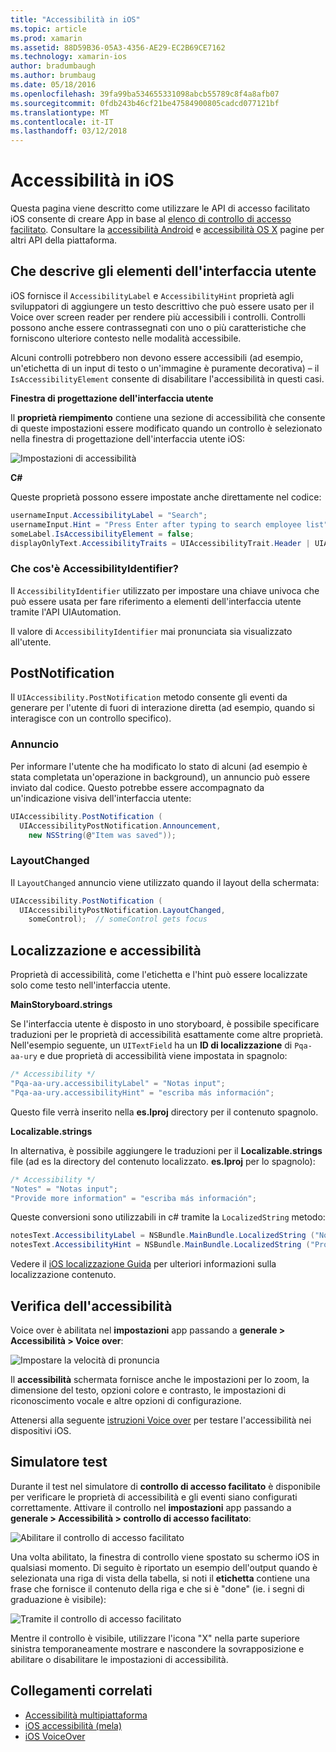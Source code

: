 ```yaml
---
title: "Accessibilità in iOS"
ms.topic: article
ms.prod: xamarin
ms.assetid: 88D59B36-05A3-4356-AE29-EC2B69CE7162
ms.technology: xamarin-ios
author: bradumbaugh
ms.author: brumbaug
ms.date: 05/18/2016
ms.openlocfilehash: 39fa99ba534655331098abcb55789c8f4a8afb07
ms.sourcegitcommit: 0fdb243b46cf21be47584900805cadcd077121bf
ms.translationtype: MT
ms.contentlocale: it-IT
ms.lasthandoff: 03/12/2018
---
```

# <a name="accessibility-on-ios"></a>Accessibilità in iOS

Questa pagina viene descritto come utilizzare le API di accesso facilitato iOS consente di creare App in base al [elenco di controllo di accesso facilitato](~/cross-platform/app-fundamentals/accessibility.md).
Consultare la [accessibilità Android](~/android/app-fundamentals/accessibility.md) e [accessibilità OS X](~/mac/app-fundamentals/accessibility.md) pagine per altri API della piattaforma.

## <a name="describing-ui-elements"></a>Che descrive gli elementi dell'interfaccia utente

iOS fornisce il `AccessibilityLabel` e `AccessibilityHint` proprietà agli sviluppatori di aggiungere un testo descrittivo che può essere usato per il Voice over screen reader per rendere più accessibili i controlli. Controlli possono anche essere contrassegnati con uno o più caratteristiche che forniscono ulteriore contesto nelle modalità accessibile.

Alcuni controlli potrebbero non devono essere accessibili (ad esempio, un'etichetta di un input di testo o un'immagine è puramente decorativa) – il `IsAccessibilityElement` consente di disabilitare l'accessibilità in questi casi.

**Finestra di progettazione dell'interfaccia utente**

Il **proprietà riempimento** contiene una sezione di accessibilità che consente di queste impostazioni essere modificato quando un controllo è selezionato nella finestra di progettazione dell'interfaccia utente iOS:

![](accessibility-images/ios-designer-sml.png "Impostazioni di accessibilità")

**C#**

Queste proprietà possono essere impostate anche direttamente nel codice:

```csharp
usernameInput.AccessibilityLabel = "Search";
usernameInput.Hint = "Press Enter after typing to search employee list";
someLabel.IsAccessibilityElement = false;
displayOnlyText.AccessibilityTraits = UIAccessibilityTrait.Header | UIAccessibilityTrait.Selected;
```

### <a name="what-is-accessibilityidentifier"></a>Che cos'è AccessibilityIdentifier?

Il `AccessibilityIdentifier` utilizzato per impostare una chiave univoca che può essere usata per fare riferimento a elementi dell'interfaccia utente tramite l'API UIAutomation.

Il valore di `AccessibilityIdentifier` mai pronunciata sia visualizzato all'utente.

<a name="postnotification" />

## <a name="postnotification"></a>PostNotification

Il `UIAccessibility.PostNotification` metodo consente gli eventi da generare per l'utente di fuori di interazione diretta (ad esempio, quando si interagisce con un controllo specifico).

### <a name="announcement"></a>Annuncio

Per informare l'utente che ha modificato lo stato di alcuni (ad esempio è stata completata un'operazione in background), un annuncio può essere inviato dal codice. Questo potrebbe essere accompagnato da un'indicazione visiva dell'interfaccia utente:

```csharp
UIAccessibility.PostNotification (
  UIAccessibilityPostNotification.Announcement,
    new NSString(@"Item was saved"));
```

### <a name="layoutchanged"></a>LayoutChanged

Il `LayoutChanged` annuncio viene utilizzato quando il layout della schermata:

```csharp
UIAccessibility.PostNotification (
  UIAccessibilityPostNotification.LayoutChanged,
    someControl);  // someControl gets focus
```


## <a name="accessibility-and-localization"></a>Localizzazione e accessibilità

Proprietà di accessibilità, come l'etichetta e l'hint può essere localizzate solo come testo nell'interfaccia utente.

**MainStoryboard.strings**

Se l'interfaccia utente è disposto in uno storyboard, è possibile specificare traduzioni per le proprietà di accessibilità esattamente come altre proprietà. Nell'esempio seguente, un `UITextField` ha un **ID di localizzazione** di `Pqa-aa-ury` e due proprietà di accessibilità viene impostata in spagnolo:

```csharp
/* Accessibility */
"Pqa-aa-ury.accessibilityLabel" = "Notas input";
"Pqa-aa-ury.accessibilityHint" = "escriba más información";
```

Questo file verrà inserito nella **es.lproj** directory per il contenuto spagnolo.

**Localizable.strings**

In alternativa, è possibile aggiungere le traduzioni per il **Localizable.strings** file (ad es la directory del contenuto localizzato. **es.lproj** per lo spagnolo):

```csharp
/* Accessibility */
"Notes" = "Notas input";
"Provide more information" = "escriba más información";
```

Queste conversioni sono utilizzabili in c# tramite la `LocalizedString` metodo:

```csharp
notesText.AccessibilityLabel = NSBundle.MainBundle.LocalizedString ("Notes", "");
notesText.AccessibilityHint = NSBundle.MainBundle.LocalizedString ("Provide more information", "");
```

Vedere il [iOS localizzazione Guida](~/ios/app-fundamentals/localization/index.md) per ulteriori informazioni sulla localizzazione contenuto.

<a name="testing" />

## <a name="testing-accessibility"></a>Verifica dell'accessibilità

Voice over è abilitata nel **impostazioni** app passando a **generale > Accessibilità > Voice over**:

![](accessibility-images/settings-sml.png "Impostare la velocità di pronuncia")

Il **accessibilità** schermata fornisce anche le impostazioni per lo zoom, la dimensione del testo, opzioni colore e contrasto, le impostazioni di riconoscimento vocale e altre opzioni di configurazione.

Attenersi alla seguente [istruzioni Voice over](https://developer.apple.com/library/ios/technotes/TestingAccessibilityOfiOSApps/TestAccessibilityonYourDevicewithVoiceOver/TestAccessibilityonYourDevicewithVoiceOver.html) per testare l'accessibilità nei dispositivi iOS.


## <a name="simulator-testing"></a>Simulatore test

Durante il test nel simulatore di **controllo di accesso facilitato** è disponibile per verificare le proprietà di accessibilità e gli eventi siano configurati correttamente. Attivare il controllo nel **impostazioni** app passando a **generale > Accessibilità > controllo di accesso facilitato**:

![](accessibility-images/settings-inspector-sml.png "Abilitare il controllo di accesso facilitato")

Una volta abilitato, la finestra di controllo viene spostato su schermo iOS in qualsiasi momento.
Di seguito è riportato un esempio dell'output quando è selezionata una riga di vista della tabella, si noti il **etichetta** contiene una frase che fornisce il contenuto della riga e che si è "done" (ie. i segni di graduazione è visibile):

![](accessibility-images/tableview-a11y-sml.png "Tramite il controllo di accesso facilitato")

Mentre il controllo è visibile, utilizzare l'icona "X" nella parte superiore sinistra temporaneamente mostrare e nascondere la sovrapposizione e abilitare o disabilitare le impostazioni di accessibilità.



## <a name="related-links"></a>Collegamenti correlati

- [Accessibilità multipiattaforma](~/cross-platform/app-fundamentals/accessibility.md)
- [iOS accessibilità (mela)](https://developer.apple.com/library/ios/documentation/UserExperience/Conceptual/iPhoneAccessibility/Accessibility_on_iPhone/Accessibility_on_iPhone.html)
- [iOS VoiceOver](http://www.apple.com/accessibility/ios/voiceover/)
